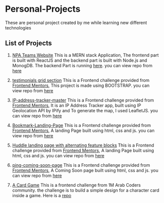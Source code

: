 # Personal-Projects
These are personal project created by me while learning new different technologies

## List of Projects

1. [NPA Teams Website](https://npateams.netlify.app/)
  This is a MERN stack Application, The frontend part is built with ReactJS and the backend part is built with Node.js and MonogDB. The backend Part is running [here](https://npabackendapis.nohaa.repl.co/).
  you can view repo from [here](https://github.com/NohaaAa/NohaaAa-npa-teams-website)
  
2. [testimonials grid section](https://testimonial-grid-website.netlify.app/)
  This is a Frontend challenge provided from [Frontend Mentors](https://www.frontendmentor.io/), This project is made using BOOTSTRAP.
  you can view repo from [here](https://github.com/NohaaAa/testimonials-grid-section-main)

3. [IP-address-tracker-master](https://tracking-ip.netlify.app/)
  This is a Frontend challenge provided from [Frontend Mentors](https://www.frontendmentor.io/), It is an IP Address Tracker app, built using IP Geolocation API by IPify and To     generate the map, I used LeafletJS.
  you can view repo from [here](https://github.com/NohaaAa/IP-address-tracker-master)
  
4. [Bookmark-Landing-Page](https://bookmark-landing-page.netlify.com/)
  This is a Frontend challenge provided from [Frontend Mentors](https://www.frontendmentor.io/), A landing Page built using html, css and js.
  you can view repo from [here](https://github.com/NohaaAa/Bookmark-Landing-Page-Master-FrontedMentor)
  
5. [Huddle landing page with alternating feature blocks]()
  This is a Frontend challenge provided from [Frontend Mentors](https://www.frontendmentor.io/), A landing Page built using html, css and js.
  you can view repo from [here](https://github.com/NohaaAa/huddle-landing-page-with-alternating-feature-blocks-master)
  
6. [ping-coming-soon-page]()
  This is a Frontend challenge provided from [Frontend Mentors](https://www.frontendmentor.io/), A Coming Soon page built using html, css and js.
  you can view repo from [here](https://github.com/NohaaAa/ping-coming-soon-page-master)
  
7. [A Card Game](https://card-game-challenge.netlify.com/)
  This is a frontend challenge from 1M Arab Coders community. the challenge is to build a simple design for a character card inside a game.
  Here is a [repo](https://github.com/NohaaAa/Frontend-challenges-1M-Arab-Coders)
  
  
